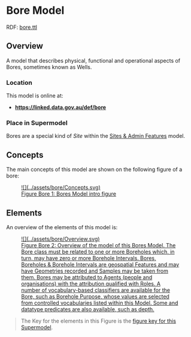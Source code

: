 # Bore Model

RDF: [bore.ttl](https://github.com/Geological-Survey-of-Western-Australia/GSWA-Supermodel/blob/main/rdf/components/bore.ttl)

## Overview

A model that describes physical, functional and operational aspects of Bores, sometimes known as Wells.

### Location

This model is online at:

* **<https://linked.data.gov.au/def/bore>**

### Place in Supermodel

Bores are a special kind of _Site_ within the [Sites & Admin Features](sites-admin.md) model. 

## Concepts

The main concepts of this model are shown on the following figure of a bore:

<a href="../../assets/bore/Concepts.svg">
<figure id="figure-bc" markdown>
  ![](../assets/bore/Concepts.svg)
  <figcaption>Figure Bore 1: Bores Model intro figure</figcaption>
</figure>
</a>

## Elements 

An overview of the elements of this model is:

<a href="../../assets/bore/Overview.svg">
<figure id="figure-bo" markdown>
  ![](../assets/bore/Overview.svg)  
  <figcaption>Figure Bore 2: Overview of the model of this Bores Model. The Bore class must be related to one or more Boreholes which, in turn, may have zero or more Borehole Intervals. Bores, Boreholes & Borehole Intervals are geospatial Features and may have Geometries recorded and Samples may be taken from them. Bores may be attributed to Agents (people and organisations) with the attribution qualified with Roles. A number of vocabulary-based classifiers are available for the Bore, such as Borehole Purpose, whose values are selected from controlled vocabularies listed within this Model. Some and datatype predicates are also available, such as depth.</figcaption>
</figure>
</a>

> The Key for the elements in this Figure is the [figure key for this Supermodel](../supermodel.md#modelling-conventions).
